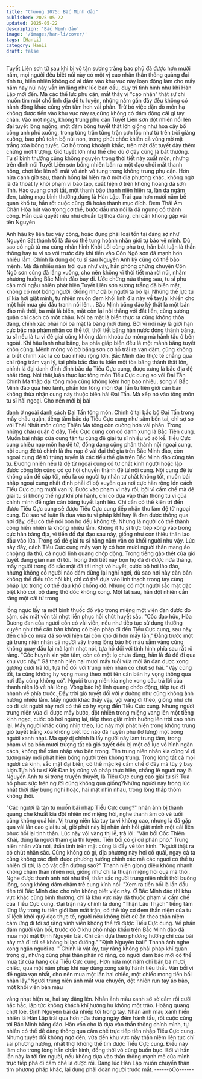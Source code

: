 ```yaml
---
title: "Chương 1075: Bắc Minh đảo"
published: 2025-05-22
updated: 2025-05-22
description: 'Bắc Minh đảo'
image: '/images/han-li/cover/'
tags: [HanLi]
category: HanLi
draft: false
---
```


Tuyết Liên sơn từ sau khi bị vô tận sương trắng bao phủ đã được
hơn mười năm, mọi người đều biết núi này có một vị cao nhân
thần thông quảng đại tĩnh tu, hiển nhiên không có ai dám vào khu
vực này loạn động làm cho mấy năm nay núi này vẫn im lặng như
lúc ban đầu, duy trì tình hình như khi Hàn Lập mới đến.
Mà các thế lực phụ cận, mắt thấy vị "cao nhân" thật sự chỉ muốn
tìm một chỗ linh địa để tu luyện, những năm gần đây đều không
có hành động khác cũng yên tâm hơn vài phần. Trừ bỏ việc dặn
dò môn hạ không được tiến vào khu vực này ra,cũng không có
dám động cái gì tay chân.
Vào một ngày, không trung phụ cận Tuyết Liên sơn đột nhiên nổi
lên đại tuyết lông ngỗng, một đám bông tuyết thật lớn giống như
hoa cây bồ công anh phủ xuống, trong từng trận từng trận cơn lốc
như từ trên trời giáng xuống, bao phủ toàn bộ núi non, trong phút
chốc khiến cả vùng mờ mịt trắng xóa bông tuyết. Cơ hồ trong
khoảnh khắc, trên mặt đất tuyết dày thêm chừng một trượng.
Gió tuyết lớn như thế cho dù ở đây cũng là bất thường. Tu sĩ bình
thường cũng không nguyện trong thời tiết này xuất môn, nhưng
trên đỉnh núi Tuyết Liên sơn bỗng nhiên bắn ra một đạo chói mắt
thanh hồng, chợt lóe lên rồi mất vô ảnh vô tung trong không trung
phụ cận. Hơn nửa canh giờ sau, thanh hồng lại hiện ra ở một địa
phương khác, không ngờ là đã thoát ly khỏi phạm vi bão táp, xuất
hiện ở trên không hoang dã sơn lĩnh. Hào quang chợt tắt, một
thanh bào thanh niên hiện ra, làn da ngăm đen, tướng mạo bình
thường,đúng là Hàn Lập.
Trải qua hơn mười năm bế quan khổ tu, hắn rốt cuộc cũng đã
hoàn thành mục đích. Đem Thái Âm Chân Hỏa hút vào trong cơ
thể, bước đầu mà nói là đã ngưng cố thành công. Hắn quả quyết
nếu như chuẩn bị thỏa đáng, chỉ cần không gặp vài tên Nguyên

Anh hậu kỳ liên tục vây công, hoặc đụng phải loại tồn tại đáng sợ
như Nguyên Sát thánh tổ là đủ có thể tung hoành nhân giới tự
bảo vệ mình.
Dù sao có ngũ tử ma cùng nhân hình Khôi Lỗi cùng phụ trợ, hắn
bất luận là thần thông hay tu vi so với trước đây khi tiến vào Côn
Ngô sơn đã mạnh hơn nhiều lắm. Chính là đụng độ tu sĩ sau
Nguyên Anh kỳ cũng có thể bảo mệnh.
Mà đã nhiều năm trôi qua như vậy, hắn phỏng chừng chuyện Côn
Ngô sơn cũng đã lắng xuống, cho nên không vì thời tiết mà rời
núi, nhằm phương hướng Bắc Minh đảo bay đi.
Ước chừng nửa tháng sau, tu sĩ phụ cận mới ngẫu nhiên phát
hiện Tuyết Liên sơn sương trắng đã biến mất, không có một bóng
người. Giống như đã bị người ta bỏ lại. Những thế lực tu sĩ kia
hơi giật mình, tự nhiên muốn đem khối linh địa này về tay,lại khiến
cho một hồi mưa gió đấu tranh nổi lên…
Bắc Minh băng đảo kỳ thật là một bán đảo mà thôi, ba mặt là
biển, mặt còn lại nối thẳng với đất liền, cùng sương quận chỉ cách
có một châu. Nói ba mặt là biển thực ra cũng không thỏa đáng,
chính xác phải nói ba mặt là băng mới đúng.
Bởi vì nơi này là giới hạn cực bắc mà phàm nhân có thể tới, thời
tiết băng hàn nước đóng thành băng, tu sĩ nếu là tu vi đê giai
cũng không dám khoác áo mỏng mà hành tẩu ở bên ngoài. Khí
hậu lạnh như băng, ba phía giáp biển đều là một mảnh băng tuyết
khôn cùng. Mênh mông vô bờ băng sơn cơ hồ trải ra vạn dặm,
cũng không ai biết chính xác là có bao nhiêu rộng lớn.
Bắc Minh đảo thực tế chẳng qua chỉ rộng trăm vạn lý, tại phía bắc
đảo tu kiến một tòa băng thành thật lớn, chính là đại danh đỉnh
đỉnh bắc dạ Tiểu Cực cung, được xưng là bắc địa đệ nhất tông.
Nói thật,luận thực lực tông môn Tiểu Cực cung so với Đại Tấn
Chính Ma thập đại tông môn cũng không kém hơn bao nhiêu,
song vì Bắc Minh đảo quá hẻo lánh, phần lớn tông môn Đại Tấn
tu tiên giới căn bản không thừa nhận cung này thuộc biên hải Đại
Tấn. Mà xếp nó vào tông môn tu sĩ hải ngoại. Cho nên mới bị bài

danh ở ngoài danh sách Đại Tấn tông môn.
Chính ở tại bắc bộ Đại Tấn trong mấy châu quận, tiếng tăm bắc
dạ Tiểu Cực cung như sấm bên tai, chỉ sợ so với Thái Nhất môn
cùng Thiên Ma tông còn cường hơn vài phần.
Trong những châu quận ở đây, Tiểu Cực cung còn có danh xưng
là Bắc Tiên cung. Muốn bái nhập cửa cung tán tu cùng đê giai tu
sĩ nhiều vô sô kể. Tiểu Cực cung chiêu nạp môn hạ đệ tử, đồng
dạng cũng phân thành nội ngoại cung, nội cung đệ tử chính là thu
nạp ở vài đại thế gia trên Bắc Minh đảo, còn ngoại cung đệ tử
trúng tuyển là các tiểu thế gia trên Bắc Minh đảo cùng tán tu.
Đương nhiên nếu là đệ tử ngoại cung có tư chất kinh người hoặc
lập được công lớn cũng có cơ hội chuyển thành đệ tử nội cung.
Nội cung đệ tử không cần đề cập tới, nếu là có người tự nhân tư
chất không tốt, muốn bái nhập ngoại cung nhất định phải đi bộ
xuyên qua nơi cực hàn rộng lớn cách Tiểu Cực cung mười vạn lý.
Bước vào phạm vi này rồi, bởi vì cấm chế mà đê giai tu sĩ không
thể ngự khí phi hành, chỉ có dựa vào thần thông tu vi của chính
mình để ngăn cản băng tuyết lạnh lẽo. Chỉ cần có thể kiên trì đến
được Tiểu Cực cung sẽ được Tiểu Cực cung tiếp nhận thu làm đệ
tử ngoại cung. Dù sao vô luận là dựa vào tu vi pháp khí hay là
đan dược thông qua nơi đây, đều có thể nói bọn họ đều không tệ.
Nhưng là người có thể thành công hiển nhiên là không nhiều lắm.
Không ít tu sĩ trực tiếp xông vào trong cực hàn băng địa, vì tiền đồ
đại đạo sau này, giống như con thiêu thân lao đầu vào lửa. Trong
số đê giai tu sĩ hằng năm vẫn có khối người như vậy.
Lúc này đây, cách Tiểu Cực cung mấy vạn lý có hơn mười người
thân mang áo choàng da thú, cả người linh quang chớp động.
Trong tiếng gào thét của gió tuyết đang gian nan đi tới. Trong thời
tiết này bọn họ đã đi được nửa tháng, mấy người trong đó sắc
mặt đã tái nhợt vô huyết, cước bộ hơi lảo đảo, nhưng không có
người nào dám dừng lại nghỉ ngơi, dù sao nơi này căn bản không
thể điều tức hồi khí, chỉ có thể dựa vào linh thạch trong tay cùng
pháp lực trong cơ thể đau khổ chống đỡ.
Nhưng có một người sắc mặt đặc biệt khó coi, bộ dáng thở dốc
không xong. Một lát sau, hắn đột nhiên cắn răng một cái từ trong

lồng ngực lấy ra một bình thuốc đổ vào trong miệng một viên đan
dược đỏ sậm, sắc mặt vốn tái nhợt liền phục hồi chút huyết sắc.
"Cốc đạo hữu, Hỏa Dương đan của ngươi còn có vài viên, nếu
như tiếp tục sử dụng thường xuyên như thế căn bản không có
biện pháp đi đến Tiểu Cực cung, sau này đến chỗ có mưa đá so
với hiện tại còn khó đi hơn mấy lần." Đằng trước một gã trung
niên nhân cả người vây trong lồng bảo hộ màu sẫm vàng cũng
không quay đầu lại mà lạnh nhạt nói, tựa hồ đối với tình hình phía
sau rất rõ ràng.
"Cốc huynh xin yên tâm, còn có một lọ chưa dùng, hẳn là đủ để đi
qua khu vực này." Gã thanh niên hai mươi mấy tuổi vừa mới ăn
đan dược xong gượng cười trả lời, tựa hồ đối với trung niên nhân
có chút sợ hãi.
"Vậy cũng tốt, ta cũng không hy vọng mang theo một tên căn bản
hy vọng thông qua nơi đây cũng không có". Người trung niên kia
nghe xong câu trả lời của thanh niên lộ vẻ hài lòng. Vòng bảo hộ
linh quang chớp động, tiếp tục đi nhanh về phía trước. Đầy trời
gió tuyết đối với y dường như cũng không ảnh hưởng nhiều lắm.
Mấy người khác thấy vậy, vội vàng đi theo, giống như chỉ có đi sát
người này mới có thể có hy vọng đến Tiểu Cực cung.
Nhưng người trung niên vừa đi được mấy bước, đột nhiên trong
miệng vang lên một tiếng kinh ngạc, cước bộ hơi ngừng lại, tiếp
theo giật mình hướng lên trời cao nhìn lại. Mấy người khác cũng
nhìn theo, lúc này mới phát hiện trong không trung gió tuyết trắng
xóa không biết lúc nào đã huyền phù (lơ lửng) một bóng người
xanh nhạt. Mà quỷ dị chính là lấy người này làm trung tâm, trong
phạm vi ba bốn mươi trượng tất cả gió tuyết đều bị một cỗ lực vô
hình ngăn cách, không thể xâm nhập vào bên trong.
Tên trung niên nhân kia cũng vì dị tượng này mới phát hiện bóng
người trên không trung. Trong lòng tất cả mọi người cả kinh, sắc
mặt đại biến, có thể mặc kệ cấm chế ở đây mà tùy ý bay
lượn.Tựa hồ tu sĩ Kết Đan kỳ cũng vô pháp thực hiện, chẳng lẽ
người nay là Nguyên Anh tu sĩ trong truyền thuyết, là Tiểu Cực
cung cao giai tu sĩ? Tựa hồ phục sức trên người cũng không quá
giống?Những người này trong lúc nhất thời đầy bụng nghi hoặc,
hai mặt nhìn nhau, trong lòng thấp thỏm không thôi.

"Các ngươi là tán tu muốn bái nhập Tiểu Cực cung?" nhân ảnh bị
thanh quang che khuất kia đột nhiên mở miệng hỏi, nghe thanh
âm có vẻ tuổi cũng không quá lớn. Vị trung niên kia tuy tu vi
không cao, nhưng là đã gặp qua vài lần cao giai tu sĩ, giờ phút
này bị nhân ảnh hỏi giật mình một cái liền phục hồi lại tinh thần.
Lúc này vội vàng thi lễ, trả lời: "Vãn bối Cốc Thiên Khải, đúng là
người tham gia thí luyện. Tiền bối có gì cứ phân phó." Trung niên
nhân vừa nói, thần tình trên mặt cũng là đầy vẻ tôn kính.
"Ngươi thật ra có chút nhãn sắc. Cũng không có gì, địa phương
này hơi cổ quái, ngay cả ta cũng không xác định được phương
hướng chính xác mà các ngươi có thể tự nhiên đi tới, là có vật
dẫn đường sao?" Thanh niên giọng điệu không nhanh không
chậm thản nhiên nói, giống như chỉ là thuận miệng hỏi qua mà
thôi.
Nghe được thanh ảnh nói như thế, thần sắc người trung niên nhất
thời buông lỏng, song không dám chậm trễ cung kính nói: "Xem
ra tiền bối là lần đầu tiên tới Bắc Minh đảo cho nên không biết
việc này. Ở Bắc Minh đảo thì khu vực khác cũng bình thường, chỉ
là khu vực này đã thuộc phạm vi cấm chế của Tiểu Cực cung. Đại
trận này chính là dùng "Thận Lâu Thạch" tiếng tăm lừng lẫy trong
tu tiên giới làm mắt trận, có thể tùy cơ đem thần niệm của tu sĩ
lệch khỏi quỹ đạo thực tế, người nếu không biết cứ ấn theo thần
niệm cảm ứng đi tới sợ rằng vĩnh viễn không thể tới được Tiểu
Cực cung. Về phần đám người vãn bối, trước đó ở khu phố nhập
khẩu trên Bắc Minh đảo đã mua một mặt Định Nguyên bài. Chỉ
cần dựa theo phương hướng chỉ của bài này mà đi tới sẽ không bị
lạc đường."
"Định Nguyên bài!" Thanh ảnh nghe xong ngẩn người ra.
" Chính là vật ấy, tuy rằng không phải pháp khí quan trọng gì,
nhưng cũng phải thân phận rõ ràng, có người đảm bảo mới có thể
mua từ cửa hang của Tiểu Cực cung. Hơn nữa một năm chỉ bán
ba mươi chiếc, qua một năm pháp khí này dùng xong sẽ tự hành
tiêu thất. Vãn bối vì để ngừa vạn nhất, cho nên mua một lần hai
chiếc, một chiếc mong tiền bối nhận lấy."Người trung niên ánh
mắt vừa chuyển, đột nhiên run tay áo bào, một khối viên bàn màu

vàng nhạt hiện ra, hai tay dâng lên.
Nhân ảnh màu xanh sờ sờ cằm rồi cười hắc hắc, lập tức không
khách khí hướng hư không một trảo. Hoàng quang chợt lóe, Định
Nguyên bài đã nhiếp tới trong tay.
Nhân ảnh màu xanh hiển nhiên là Hàn Lập trải qua hơn nửa
tháng ngày đêm hành tẩu, rốt cuộc cũng tới Bắc Minh băng đảo.
Hắn vốn cho là dựa vào thần thông chính mình, tự nhiên có thể
dễ dàng thông qua cấm chế trực tiếp tiến nhập Tiểu Cực cung.
Nhưng tuyệt đối không ngờ đến, vừa đến khu vực này thần niệm
liên tục chỉ sai phương hướng, nhất thời không thể tìm được Tiểu
Cực cung. Điều này làm cho trong lòng hắn chấn kinh, đồng thời
vô cùng buồn bực. Bởi vì hắn lần này là tới tìm người, nếu không
dựa vào thần thông mạnh mẽ của mình trực tiếp phá đi cấm chế
là được rồi. Đang lúc Hàn Lập muốn chuyển thân tìm phương
pháp khác, lại đụng phải đoàn người trước mắt.
------oOo------
